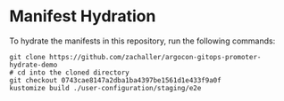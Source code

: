 # Manifest Hydration

To hydrate the manifests in this repository, run the following commands:

```shell
git clone https://github.com/zachaller/argocon-gitops-promoter-hydrate-demo
# cd into the cloned directory
git checkout 0743cae8147a2dba1ba4397be1561d1e433f9a0f
kustomize build ./user-configuration/staging/e2e
```
